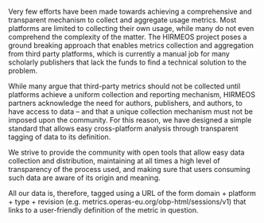 <style>

@media (min-width: 980px) {
    .md-nav, .md-sidebar  {
      display: none!important;
    }
  }
</style> 

Very few efforts have been made towards achieving a comprehensive and transparent mechanism to collect and aggregate usage metrics. Most platforms are limited to collecting their own usage, while many do not even comprehend the complexity of the matter. The HIRMEOS project poses a ground breaking approach that enables metrics collection and aggregation from third party platforms, which is currently a manual job for many scholarly publishers that lack the funds to find a technical solution to the problem.

While many argue that third-party metrics should not be collected until platforms achieve a uniform collection and reporting mechanism, HIRMEOS partners acknowledge the need for authors, publishers, and authors, to have access to data – and that a unique collection mechanism must not be imposed upon the community. For this reason, we have designed a simple standard that allows easy cross-platform analysis through transparent tagging of data to its definition.

We strive to provide the community with open tools that allow easy data collection and distribution, maintaining at all times a high level of transparency of the process used, and making sure that users consuming such data are aware of its origin and meaning.

All our data is, therefore, tagged using a URL of the form domain + platform + type + revision (e.g. metrics.operas-eu.org/obp-html/sessions/v1) that links to a user-friendly definition of the metric in question.